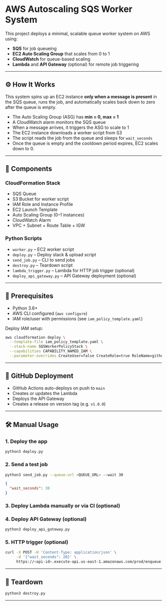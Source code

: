 # AWS Autoscaling SQS Worker System

This project deploys a minimal, scalable queue worker system on AWS using:

- **SQS** for job queueing  
- **EC2 Auto Scaling Group** that scales from 0 to 1  
- **CloudWatch** for queue-based scaling  
- **Lambda** and **API Gateway** (optional) for remote job triggering  

---

## ⚙️ How It Works

This system spins up an EC2 instance **only when a message is present** in the SQS queue, runs the job, and automatically scales back down to zero after the queue is empty.

- The Auto Scaling Group (ASG) has **min = 0, max = 1**
- A CloudWatch alarm monitors the SQS queue
- When a message arrives, it triggers the ASG to scale to 1
- The EC2 instance downloads a worker script from S3
- The script reads the job from the queue and sleeps for `wait_seconds`
- Once the queue is empty and the cooldown period expires, EC2 scales down to 0.

---

## 🧱 Components

### CloudFormation Stack

- SQS Queue  
- S3 Bucket for worker script  
- IAM Role and Instance Profile  
- EC2 Launch Template  
- Auto Scaling Group (0–1 instances)  
- CloudWatch Alarm  
- VPC + Subnet + Route Table + IGW  

### Python Scripts

- `worker.py` – EC2 worker script  
- `deploy.py` – Deploy stack & upload script  
- `send_job.py` – CLI to send jobs  
- `destroy.py` – Teardown script  
- `lambda_trigger.py` – Lambda for HTTP job trigger (optional)  
- `deploy_api_gateway.py` – API Gateway deployment (optional)  

---

## 🔧 Prerequisites

- Python 3.6+  
- AWS CLI configured (`aws configure`)  
- IAM role/user with permissions (see `iam_policy_template.yaml`)  

Deploy IAM setup:
```bash
aws cloudformation deploy \
  --template-file iam_policy_template.yaml \
  --stack-name SQSWorkerPolicyStack \
  --capabilities CAPABILITY_NAMED_IAM \
  --parameter-overrides CreateUser=false CreateRole=true RoleName=github-ci-role
```

---

## 🚀 GitHub Deployment

- GitHub Actions auto-deploys on push to `main`  
- Creates or updates the Lambda  
- Deploys the API Gateway  
- Creates a release on version tag (e.g. `v1.0.0`)  

---

## 🛠 Manual Usage

### 1. Deploy the app
```bash
python3 deploy.py
```

### 2. Send a test job
```bash
python3 send_job.py --queue-url <QUEUE_URL> --wait 30
```

```json
{
  "wait_seconds": 30
}
```

### 3. Deploy Lambda manually or via CI (optional)

### 4. Deploy API Gateway (optional)
```bash
python3 deploy_api_gateway.py
```

### 5. HTTP trigger (optional)
```bash
curl -X POST -H 'Content-Type: application/json' \
     -d '{"wait_seconds": 20}' \
     https://<api-id>.execute-api.us-east-1.amazonaws.com/prod/enqueue
```

---

## 🧼 Teardown
```bash
python3 destroy.py
```

---
